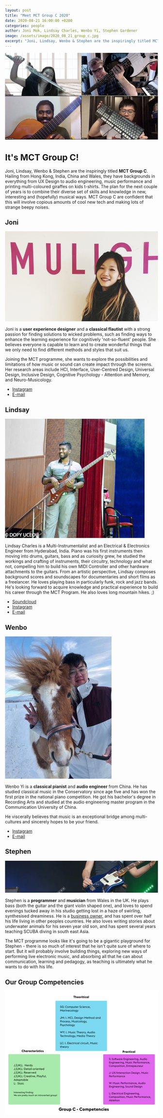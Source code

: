 ```yaml
---
layout: post
title: "Meet MCT Group C 2020"
date: 2020-08-21 16:00:00 +0200
categories: people
author: Joni Mok, Lindsay Charles, Wenbo Yi, Stephen Gardener
image: /assets/image/2020_08_21_group_c.jpg
excerpt: "Joni, Lindsay, Wenbo & Stephen are the inspiringly titled MCT Group C. Hailing from Hong Kong, India, China and Wales, they have backgrounds in everything from UX Design to audio engineering, music performance and printing multi-coloured giraffes on kids t-shirts."
---
```


![Photo of Group C](/assets/image/2020_08_21_group_c.jpg "Group C")

# It's MCT Group C!

Joni, Lindsay, Wenbo & Stephen are the inspiringly titled **MCT Group C**. Hailing from Hong Kong, India, China and Wales, they have backgrounds in everything from UX Design to audio engineering, music performance and printing multi-coloured giraffes on kids t-shirts. The plan for the next couple of years is to combine their diverse set of skills and knowledge in new, interesting and (hopefully) musical ways. MCT Group C are confident that this will involve copious amounts of cool new tech and making lots of strange beepy noises.

## Joni

![Photo of Joni](/assets/image/2020_08_23_joni_group_c_2020.jpg)

Joni is a **user experience designer** and a **classical flautist** with a strong passion for finding solutions to wicked problems, such as finding ways to enhance the learning experience for cognitively 'not-so-fluent' people. She believes everyone is capable to learn and to create wonderful things that we only need to find different methods and styles that suit us.

Joining the MCT programme, she wants to explore the possibilities and limitations of how music or sound can create impact through the screens. Her research areas include HCI, Interface, User-Centred Design, Universal Design, Inclusive Design, Cognitive Psychology - Attention and Memory, and Neuro-Musicology.

* [Instagram](https://www.instagram.com/aurstic/)
* [E-mail](mailto:hello@jonimok.com)


## Lindsay

![Photo of Lindsay](/assets/image/2020_08_22_lindsay_charles.png)

Lindsay Charles is a Multi-Instrumentalist and an Electrical & Electronics Engineer from Hyderabad, India. Piano was his first instruments then moving into drums, guitars, bass and as curiosity grew, he studied the workings and crafting of instruments, their circuitry, technology and what not, compelling him to build his own MIDI Controller and other hardware attachments to the guitars.
From an artistic perspective, Lindsay composes background scores and soundscapes for documentaries and short films as a freelancer.
He loves playing bass in particularly funk, rock and jazz bands.
He's looking forward to acquire knowledge and practical experience to build his career through the MCT Program.
He also loves long mountain hikes. ;)

* [Soundcloud](https://soundcloud.com/lindsay-charles)
* [Instagram](https://www.instagram.com/lindsaybcharles/)
* [E-mail](mailto:lindsaybcharles@yahoo.co.in)

## Wenbo

![Photo of Lindsay](/assets/image/2020_08_24_wenbo.jpeg)

Wenbo Yi is a **classical pianist** and **audio engineer** from China. He has studied classical music in the Conservatory since age five and has won the first prize in the national piano competition. He got his bachelor's degree in Recording Arts and studied at the audio engineering master program in the Communication University of China.

He viscerally believes that music is an exceptional bridge among multi-cultures and sincerely hopes to be your friend.

* [Instagram](https://www.instagram.com/y1_w3nb0/)
* [E-mail](mailto:yiwenbo2008@foxmail.com)

## Stephen

![Photo of Stephen](/assets/image/2020_08_22_stephen_bass.jpg "Stephen")

Stephen is a **programmer** and **musician** from Wales in the UK. He plays bass (both the guitar and the giant violin shaped one), and loves to spend evenings tucked away in his studio getting lost in a haze of swirling, synthesised dreaminess. He is a [business owner](https://www.noddlepod.com), and has spent over half his life living in other peoples countries. He also loves writing stories about underwater animals for his seven year old son, and has spent several years teaching SCUBA diving in south east Asia.

The MCT programme looks like it's going to be a gigantic playground for Stephen - there is so much of interest that he isn't quite sure of where to start. But it will probably involve building things, exploring new ways of performing live electronic music, and absorbing all that he can about communication, learning and pedagogy, as teaching is ultimately what he wants to do with his life.

## Our Group Competencies

![Photo of Competencies](/assets/image/2020_08_24_c_competencies.png)
